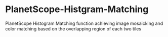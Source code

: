 # PlanetScope-Histgram-Matching
PlanetScope Histogram Matching function achieving image mosaicking and color matching based on the overlapping region of each two tiles
